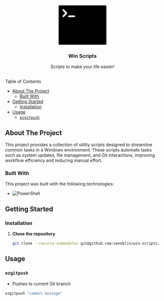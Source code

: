 <br/>
<div align="center">
<a href="https://github.com/venoblin/scripts">
<img src=".project-images/project-logo.png" alt="Termnial logo" height="128px" />
</a>

<h3 align="center">Win Scripts</h3>
<p align="center">
Scripts to make your life easier!
<br/>
<br/>
</p>
</div>

Table of Contents

- [About The Project](#about-the-project)
  - [Built With](#built-with)
- [Getting Started](#getting-started)
  - [Installation](#installation)
- [Usage](#usage)
  - [`ezgitpush`](#ezgitpush)

## About The Project
This project provides a collection of utility scripts designed to streamline common tasks in a Windows environment. These scripts automate tasks such as system updates, file management, and Git interactions, improving workflow efficiency and reducing manual effort.

### Built With
This project was built with the following technologies:

- <img src="https://img.shields.io/badge/PowerShell-003B57?style=flat&logo=gnome-terminal&logoColor=white" alt="PowerShell" />

## Getting Started
### Installation
1. **Clone the repository** 
    ```sh
    git clone --recurse-submodules git@github.com:venoblin/win-scripts.git
    ```

## Usage
### `ezgitpush` 
- Pushes to current Git branch
```sh
ezgitpush "commit message"
```
